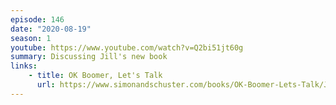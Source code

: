 ```yaml
---
episode: 146
date: "2020-08-19"
season: 1
youtube: https://www.youtube.com/watch?v=Q2bi51jt60g
summary: Discussing Jill's new book
links:
    - title: OK Boomer, Let's Talk
      url: https://www.simonandschuster.com/books/OK-Boomer-Lets-Talk/Jill-Filipovic/9781982153762
---
```

